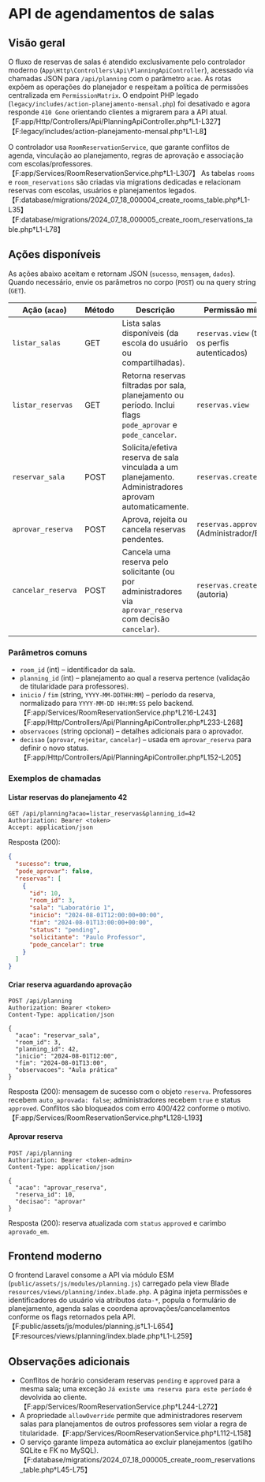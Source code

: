 # API de agendamentos de salas

## Visão geral
O fluxo de reservas de salas é atendido exclusivamente pelo controlador moderno (`App\Http\Controllers\Api\PlanningApiController`), acessado via chamadas JSON para `/api/planning` com o parâmetro `acao`. As rotas expõem as operações do planejador e respeitam a política de permissões centralizada em `PermissionMatrix`. O endpoint PHP legado (`legacy/includes/action-planejamento-mensal.php`) foi desativado e agora responde `410 Gone` orientando clientes a migrarem para a API atual.【F:app/Http/Controllers/Api/PlanningApiController.php†L1-L327】【F:legacy/includes/action-planejamento-mensal.php†L1-L8】

O controlador usa `RoomReservationService`, que garante conflitos de agenda, vinculação ao planejamento, regras de aprovação e associação com escolas/professores.【F:app/Services/RoomReservationService.php†L1-L307】 As tabelas `rooms` e `room_reservations` são criadas via migrations dedicadas e relacionam reservas com escolas, usuários e planejamentos legados.【F:database/migrations/2024_07_18_000004_create_rooms_table.php†L1-L35】【F:database/migrations/2024_07_18_000005_create_room_reservations_table.php†L1-L78】

## Ações disponíveis
As ações abaixo aceitam e retornam JSON (`sucesso`, `mensagem`, `dados`). Quando necessário, envie os parâmetros no corpo (`POST`) ou na query string (`GET`).

| Ação (`acao`) | Método | Descrição | Permissão mínima |
| --- | --- | --- | --- |
| `listar_salas` | GET | Lista salas disponíveis (da escola do usuário ou compartilhadas). | `reservas.view` (todos os perfis autenticados) |
| `listar_reservas` | GET | Retorna reservas filtradas por sala, planejamento ou período. Inclui flags `pode_aprovar` e `pode_cancelar`. | `reservas.view` |
| `reservar_sala` | POST | Solicita/efetiva reserva de sala vinculada a um planejamento. Administradores aprovam automaticamente. | `reservas.create` |
| `aprovar_reserva` | POST | Aprova, rejeita ou cancela reservas pendentes. | `reservas.approve` (Administrador/Escola) |
| `cancelar_reserva` | POST | Cancela uma reserva pelo solicitante (ou por administradores via `aprovar_reserva` com decisão `cancelar`). | `reservas.create` (autoria) |

### Parâmetros comuns
- `room_id` (int) – identificador da sala.
- `planning_id` (int) – planejamento ao qual a reserva pertence (validação de titularidade para professores).
- `inicio` / `fim` (string, `YYYY-MM-DDTHH:MM`) – período da reserva, normalizado para `YYYY-MM-DD HH:MM:SS` pelo backend.【F:app/Services/RoomReservationService.php†L216-L243】【F:app/Http/Controllers/Api/PlanningApiController.php†L233-L268】
- `observacoes` (string opcional) – detalhes adicionais para o aprovador.
- `decisao` (`aprovar`, `rejeitar`, `cancelar`) – usada em `aprovar_reserva` para definir o novo status.【F:app/Http/Controllers/Api/PlanningApiController.php†L152-L205】

### Exemplos de chamadas

#### Listar reservas do planejamento 42
```http
GET /api/planning?acao=listar_reservas&planning_id=42
Authorization: Bearer <token>
Accept: application/json
```
Resposta (200):
```json
{
  "sucesso": true,
  "pode_aprovar": false,
  "reservas": [
    {
      "id": 10,
      "room_id": 3,
      "sala": "Laboratório 1",
      "inicio": "2024-08-01T12:00:00+00:00",
      "fim": "2024-08-01T13:00:00+00:00",
      "status": "pending",
      "solicitante": "Paulo Professor",
      "pode_cancelar": true
    }
  ]
}
```

#### Criar reserva aguardando aprovação
```http
POST /api/planning
Authorization: Bearer <token>
Content-Type: application/json

{
  "acao": "reservar_sala",
  "room_id": 3,
  "planning_id": 42,
  "inicio": "2024-08-01T12:00",
  "fim": "2024-08-01T13:00",
  "observacoes": "Aula prática"
}
```
Resposta (200): mensagem de sucesso com o objeto `reserva`. Professores recebem `auto_aprovada: false`; administradores recebem `true` e status `approved`. Conflitos são bloqueados com erro 400/422 conforme o motivo.【F:app/Services/RoomReservationService.php†L128-L193】

#### Aprovar reserva
```http
POST /api/planning
Authorization: Bearer <token-admin>
Content-Type: application/json

{
  "acao": "aprovar_reserva",
  "reserva_id": 10,
  "decisao": "aprovar"
}
```
Resposta (200): reserva atualizada com `status` `approved` e carimbo `aprovado_em`.

## Frontend moderno
O frontend Laravel consome a API via módulo ESM (`public/assets/js/modules/planning.js`) carregado pela view Blade `resources/views/planning/index.blade.php`. A página injeta permissões e identificadores do usuário via atributos `data-*`, popula o formulário de planejamento, agenda salas e coordena aprovações/cancelamentos conforme os flags retornados pela API.【F:public/assets/js/modules/planning.js†L1-L654】【F:resources/views/planning/index.blade.php†L1-L259】

## Observações adicionais
- Conflitos de horário consideram reservas `pending` e `approved` para a mesma sala; uma exceção `Já existe uma reserva para este período` é devolvida ao cliente.【F:app/Services/RoomReservationService.php†L244-L272】
- A propriedade `allowOverride` permite que administradores reservem salas para planejamentos de outros professores sem violar a regra de titularidade.【F:app/Services/RoomReservationService.php†L112-L158】
- O serviço garante limpeza automática ao excluir planejamentos (gatilho SQLite e FK no MySQL).【F:database/migrations/2024_07_18_000005_create_room_reservations_table.php†L45-L75】
